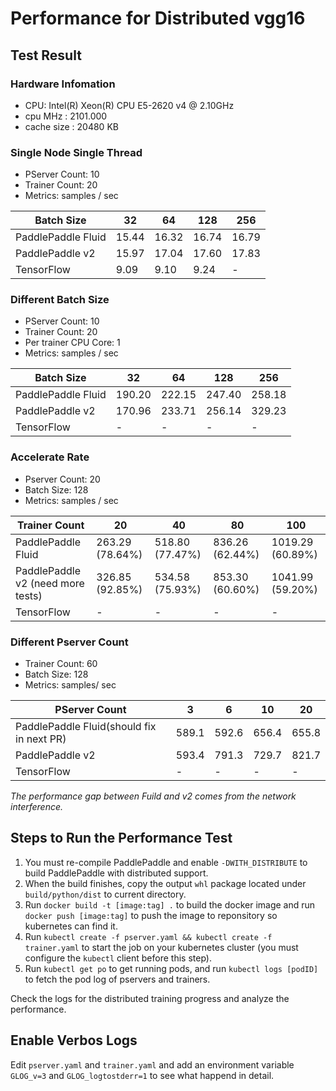 # Performance for Distributed vgg16

## Test Result

### Hardware Infomation

- CPU: Intel(R) Xeon(R) CPU E5-2620 v4 @ 2.10GHz
- cpu MHz		: 2101.000
- cache size	: 20480 KB

### Single Node Single Thread

- PServer Count: 10
- Trainer Count: 20
- Metrics: samples / sec

| Batch Size | 32 | 64 | 128 | 256 |
| -- | -- | -- | -- | -- |
| PaddlePaddle Fluid | 15.44 | 16.32 | 16.74 | 16.79 |
| PaddlePaddle v2 | 15.97 | 17.04 | 17.60 | 17.83 |
| TensorFlow | 9.09 | 9.10 | 9.24 | - |

### Different Batch Size

- PServer Count: 10
- Trainer Count: 20
- Per trainer CPU Core: 1
- Metrics: samples / sec

| Batch Size | 32 | 64 | 128 | 256 |
| -- | -- | -- | -- | -- |
| PaddlePaddle Fluid | 190.20 | 222.15 | 247.40 | 258.18 |
| PaddlePaddle v2 | 170.96 | 233.71 | 256.14 | 329.23 |
| TensorFlow | - | - | - | - |


### Accelerate Rate

- Pserver Count: 20
- Batch Size: 128
- Metrics: samples / sec

| Trainer Count | 20 | 40 | 80 | 100 |
| -- | -- | -- | -- | -- |
| PaddlePaddle Fluid | 263.29 (78.64%) | 518.80 (77.47%) | 836.26 (62.44%) | 1019.29 (60.89%) |
| PaddlePaddle v2 (need more tests) | 326.85 (92.85%) | 534.58 (75.93%) | 853.30 (60.60%) | 1041.99 (59.20%) |
| TensorFlow | - | - | - | - |

### Different Pserver Count

- Trainer Count: 60
- Batch Size: 128
- Metrics: samples/ sec

| PServer Count | 3 | 6 |10 | 20 |
| -- | -- | -- | -- | -- |
| PaddlePaddle Fluid(should fix in next PR) | 589.1 | 592.6 | 656.4 | 655.8 |
| PaddlePaddle v2 | 593.4 | 791.3 | 729.7 | 821.7 |
| TensorFlow | - | - | - | - |

*The performance gap between Fuild and v2 comes from the network interference.*


## Steps to Run the Performance Test

1. You must re-compile PaddlePaddle and enable `-DWITH_DISTRIBUTE` to build PaddlePaddle with distributed support.
1. When the build finishes, copy the output `whl` package located under `build/python/dist` to current directory.
1. Run `docker build -t [image:tag] .` to build the docker image and run `docker push [image:tag]` to push the image to reponsitory so kubernetes can find it.
1. Run `kubectl create -f pserver.yaml && kubectl create -f trainer.yaml` to start the job on your kubernetes cluster (you must configure the `kubectl` client before this step).
1. Run `kubectl get po` to get running pods, and run `kubectl logs [podID]` to fetch the pod log of pservers and trainers.

Check the logs for the distributed training progress and analyze the performance.

## Enable Verbos Logs

Edit `pserver.yaml` and `trainer.yaml` and add an environment variable `GLOG_v=3` and `GLOG_logtostderr=1` to see what happend in detail.

